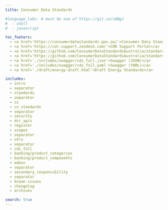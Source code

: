 ```yaml
---
title: Consumer Data Standards

#language_tabs: # must be one of https://git.io/vQNgJ
#  - shell
#  - javascript

toc_footers:
  - <a href='https://consumerdatastandards.gov.au/'>Consumer Data Standards Home</a>
  - <a href='https://cdr-support.zendesk.com/'>CDR Support Portal</a>
  - <a href='https://github.com/ConsumerDataStandardsAustralia/standards'>CDR Standards on GitHub</a>
  - <a href='https://github.com/ConsumerDataStandardsAustralia/standards-maintenance'>CDR Maintenance on GitHub</a>
  - <a href='./includes/swagger/cds_full.json'>Swagger (JSON)</a>
  - <a href='./includes/swagger/cds_full.yaml'>Swagger (YAML)</a>
  - <a href='./draft/energy-draft.html'>Draft Energy Standards</a>

includes:
  - intro
  - separator
  - standards
  - separator
  - cx
  - cx_standards
  - separator
  - security
  - dcr_apis
  - register
  - scopes
  - separator
  - nfrs
  - separator
  - cds_full
  - banking/product_categories
  - banking/product_components
  - admin
  - separator
  - secondary_responsibility
  - separator
  - known-issues
  - changelog
  - archives

search: true
---
```

